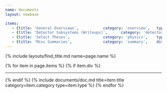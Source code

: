 ```yaml
---
name: documents
layout: newbase

items:
   - {title: 'General Overviews',			category: 'overview',	type: 'document'}
   - {title: 'Detector Subsystems (Writeups)',		category: 'detector',	type: 'writeup'}
   - {title: 'Select Theses',				category: 'physics',	type: 'thesis'}
   - {title: 'Misc Summaries',				category: 'summary',	div: yes }
---
```

{% include layouts/find_title.md name=page.name %}

{% for item in page.items %}
{% if item.div %}<hr/>{% endif %}
{% include documents/doc.md title=item.title category=item.category type=item.type %}
{% endfor %}
